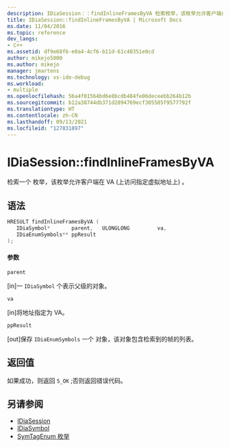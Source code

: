 ```yaml
---
description: IDiaSession：：findInlineFramesByVA 检索枚举，该枚举允许客户端在指定的虚拟地址 (VA) 上) 。
title: IDiaSession::findInlineFramesByVA | Microsoft Docs
ms.date: 11/04/2016
ms.topic: reference
dev_langs:
- C++
ms.assetid: df9e68f6-e0a4-4cf6-b11d-61c40351e0cd
author: mikejo5000
ms.author: mikejo
manager: jmartens
ms.technology: vs-ide-debug
ms.workload:
- multiple
ms.openlocfilehash: 56a4f01564bd6e8bcdb484fe06deceebb264b12b
ms.sourcegitcommit: b12a38744db371d2894769ecf305585f9577792f
ms.translationtype: HT
ms.contentlocale: zh-CN
ms.lasthandoff: 09/13/2021
ms.locfileid: "127831897"
---
```

# <a name="idiasessionfindinlineframesbyva"></a>IDiaSession::findInlineFramesByVA
检索一个 枚举，该枚举允许客户端在 VA (上访问指定虚拟地址上) 。

## <a name="syntax"></a>语法

```C++
HRESULT findInlineFramesByVA ( 
   IDiaSymbol*       parent,   ULONGLONG         va,
   IDiaEnumSymbols** ppResult
);
```

#### <a name="parameters"></a>参数
 `parent`

[in]一 `IDiaSymbol` 个表示父级的对象。

 `va`

[in]将地址指定为 VA。

 `ppResult`

[out]保存 `IDiaEnumSymbols` 一个 对象，该对象包含检索到的帧的列表。

## <a name="return-value"></a>返回值
 如果成功，则返回 `S_OK` ;否则返回错误代码。

## <a name="see-also"></a>另请参阅
- [IDiaSession](../../debugger/debug-interface-access/idiasession.md)
- [IDiaSymbol](../../debugger/debug-interface-access/idiasymbol.md)
- [SymTagEnum 枚举](../../debugger/debug-interface-access/symtagenum.md)
